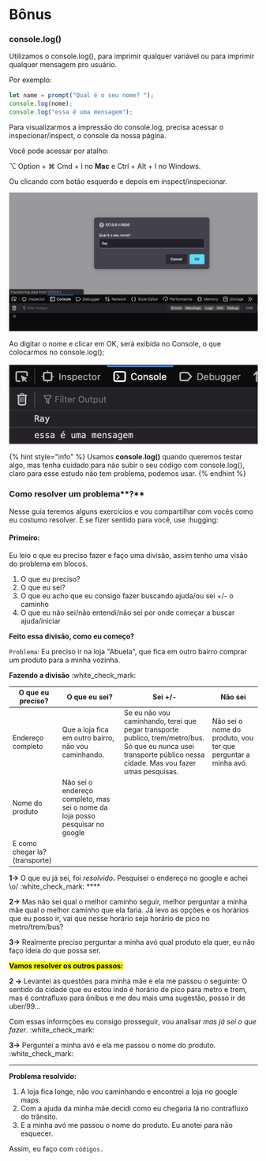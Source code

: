 # Bônus

### console.log()

Utilizamos o console.log(), para imprimir qualquer variável ou para imprimir qualquer mensagem pro usuário.&#x20;

Por exemplo:

```javascript
let name = prompt("Qual é o seu nome? ");
console.log(nome);
console.log("essa é uma mensagem");
```

Para visualizarmos a impressão do console.log, precisa acessar o inspecionar/inspect, o console da nossa página.

Você pode acessar por atalho:

⌥ Option + ⌘ Cmd + I no **Mac** e Ctrl + Alt + I no Windows.

Ou clicando com botão esquerdo e depois em inspect/inspecionar.&#x20;

![](<../.gitbook/assets/image (2).png>)

Ao digitar o nome e clicar em OK, será exibida no Console, o que colocarmos no console.log();

![](<../.gitbook/assets/image (5).png>)

{% hint style="info" %}
Usamos **console.log()** quando queremos testar algo, mas tenha cuidado para não subir o seu código com console.log(), claro para esse estudo não tem problema, podemos usar.&#x20;
{% endhint %}

### Como resolver um problema**?**

Nesse guia teremos alguns exercícios e vou compartilhar com vocês como eu costumo resolver. E se fizer sentido para você, use :hugging:

#### Primeiro:

Eu leio o que eu preciso fazer e faço uma divisão, assim tenho uma visão do problema em blocos.

1. O que eu preciso?
2. O que eu sei?
3. O que eu acho que eu consigo fazer buscando ajuda/ou sei +/- o caminho
4. O que eu não sei/não entendi/não sei por onde começar a buscar ajuda/iniciar

**Feito essa divisão, como eu começo?**

`Problema`: Eu preciso ir na loja "Abuela", que fica em outro bairro comprar um produto para a minha vozinha.

**Fazendo a divisão** :white\_check\_mark:

| O que eu preciso?              | O que eu sei?                                                                 | Sei +/-                                                                                                                                                           | Não sei                                                       |
| ------------------------------ | ----------------------------------------------------------------------------- | ----------------------------------------------------------------------------------------------------------------------------------------------------------------- | ------------------------------------------------------------- |
| Endereço completo              | Que a loja fica em outro bairro, não vou caminhando.                          | Se eu não vou caminhando, terei que pegar transporte publico, trem/metro/bus. Só que eu nunca usei transporte público nessa cidade. Mas vou fazer umas pesquisas. | Não sei o nome do produto, vou ter que perguntar a minha avó. |
| Nome do produto                | Não sei o endereço completo, mas sei o nome da loja posso pesquisar no google |                                                                                                                                                                   |                                                               |
| E como chegar la? (transporte) |                                                                               |                                                                                                                                                                   |                                                               |

**1->** O que eu já sei, foi _resolvido_**.**  Pesquisei o endereço no google e achei \o/ :white\_check\_mark: ****&#x20;

**2->** Mas não sei qual o melhor caminho seguir, melhor perguntar a minha mãe qual o melhor caminho que ela faria. Já levo as opções e os horários que eu posso ir, vai que nesse horário seja horário de pico no metro/trem/bus?

**3->** Realmente preciso perguntar a minha avó qual produto ela quer, eu não faço ideia do que possa ser.

<mark style="background-color:yellow;">**Vamos resolver os outros passos:**</mark>

**2 ->** Levantei as questões para minha mãe e ela me passou o seguinte: O sentido da cidade que eu estou indo é horário de pico para metro e trem, mas é contrafluxo para ônibus e me deu mais uma sugestão, posso ir de uber/99...

Com essas informções eu consigo prosseguir, vou analisar _mas já sei o que fazer_. :white\_check\_mark:

**3->** Perguntei a minha avó e ela me passou o nome do produto. :white\_check\_mark:

****

**Problema resolvido:**

1. A loja fica longe, não vou caminhando e encontrei a loja no google maps.
2. Com a ajuda da minha mãe decidi como eu chegaria lá no contrafluxo do trânsito.
3. E a minha avó me passou o nome do produto. Eu anotei para não esquecer.



Assim, eu faço com `códigos.`
